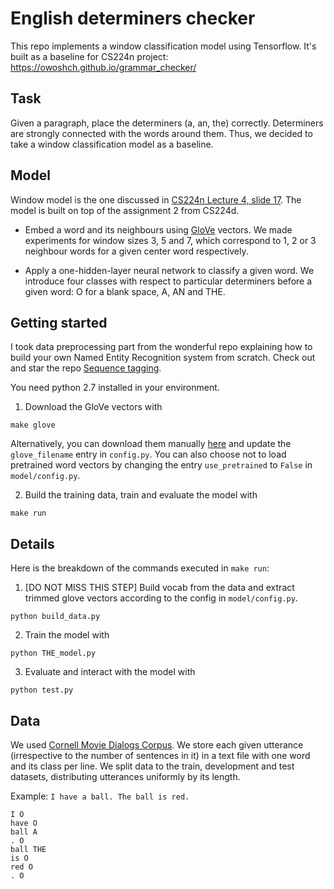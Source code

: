 # English determiners checker

This repo implements a window classification model using Tensorflow.
It's built as a baseline for CS224n project: https://owoshch.github.io/grammar_checker/

## Task

Given a paragraph, place the determiners (a, an, the) correctly. Determiners are strongly connected with the words around them. Thus, we decided to take a window classification model as a baseline. 

## Model

Window model is the one discussed in [CS224n Lecture 4, slide 17](http://web.stanford.edu/class/cs224n/lectures/lecture4.pdf).
The model is built on top of the assignment 2 from CS224d.


* Embed a word and its neighbours using [GloVe](https://nlp.stanford.edu/projects/glove/) vectors. We made experiments for window sizes 3, 5 and 7, which correspond to 1, 2 or 3 neighbour words for a given center word respectively. 

* Apply a one-hidden-layer neural network to classify a given word. We introduce four classes with respect to particular determiners before a given word: O for a blank space, A, AN and THE.



## Getting started

I took data preprocessing part from the wonderful repo explaining how to build your own Named Entity Recognition system from scratch. Check out and star the repo [Sequence tagging](https://github.com/guillaumegenthial/sequence_tagging).

You need python 2.7 installed in your environment. 

1. Download the GloVe vectors with

```
make glove
```

Alternatively, you can download them manually [here](https://nlp.stanford.edu/projects/glove/) and update the `glove_filename` entry in `config.py`. You can also choose not to load pretrained word vectors by changing the entry `use_pretrained` to `False` in `model/config.py`.

2. Build the training data, train and evaluate the model with
```
make run
```

## Details


Here is the breakdown of the commands executed in `make run`:

1. [DO NOT MISS THIS STEP] Build vocab from the data and extract trimmed glove vectors according to the config in `model/config.py`.

```
python build_data.py
```

2. Train the model with

```
python THE_model.py
```

3. Evaluate and interact with the model with
```
python test.py
```


## Data


We used [Cornell Movie Dialogs Corpus](http://www.cs.cornell.edu/~cristian/Cornell_Movie-Dialogs_Corpus.html). We store each given utterance (irrespective to the number of sentences in it) in a text file with one word and its class per line. We split data to the train, development and test datasets, distributing utterances uniformly by its length.


Example: `I have a ball. The ball is red.`

```
I O
have O
ball A
. O
ball THE
is O
red O
. O
```





